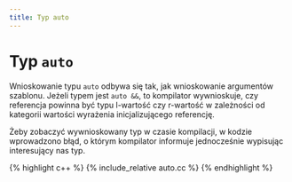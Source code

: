 ```yaml
---
title: Typ auto
---
```


# Typ `auto`

Wnioskowanie typu `auto` odbywa się tak, jak wnioskowanie argumentów
szablonu.  Jeżeli typem jest `auto &&`, to kompilator wywnioskuje, czy
referencja powinna być typu l-wartość czy r-wartość w zależności od
kategorii wartości wyrażenia inicjalizującego referencję.

Żeby zobaczyć wywnioskowany typ w czasie kompilacji, w kodzie
wprowadzono błąd, o którym kompilator informuje jednocześnie wypisując
interesujący nas typ.

{% highlight c++ %}
{% include_relative auto.cc %}
{% endhighlight %}
